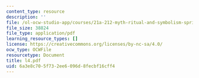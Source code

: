 ```yaml
---
content_type: resource
description: ''
file: /ol-ocw-studio-app/courses/21a-212-myth-ritual-and-symbolism-spring-2004/6a3e8c705f732ee6096d8fecbf16cff4_l4.pdf
file_size: 38824
file_type: application/pdf
learning_resource_types: []
license: https://creativecommons.org/licenses/by-nc-sa/4.0/
ocw_type: OCWFile
resourcetype: Document
title: l4.pdf
uid: 6a3e8c70-5f73-2ee6-096d-8fecbf16cff4
---
```

